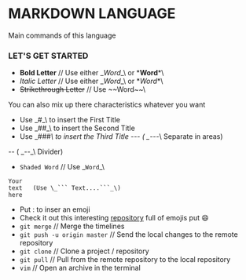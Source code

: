# MARKDOWN LANGUAGE

Main commands of this language

### LET'S GET STARTED

* __Bold Letter__           // Use either \__Word__\ or \***Word***\
* _Italic Letter_           // Use either \__Word__\ or \**Word**\
* ~~Strikethrough Letter~~  //  Use \~~Word~~\

You can also mix up there characteristics whatever you want

* Use \_#_\ to insert the First Title
* Use \_##_\ to insert the Second Title
* Use \_###_\ to insert the Third Title
---   ( \_---_\ Separate in areas)

-- ( \_--_\ Divider)

* `Shaded Word`     // Use \_`Word`_\

 ```
 Your
 text   (Use \_``` Text....```_\)
 here
 ```
 
* Put : to inser an emoji
* Check it out this interesting [repository](https://github.com/ikatyang/emoji-cheat-sheet#smileys--emotion) full of emojis put :smile:
* `git merge`    // Merge the timelines
* `git push -u origin master`     // Send the local changes to the remote repository
* `git clone`    // Clone a project / repository
* `git pull`     // Pull from the remote repository to the local repository
* `vim`          // Open an archive in the terminal
